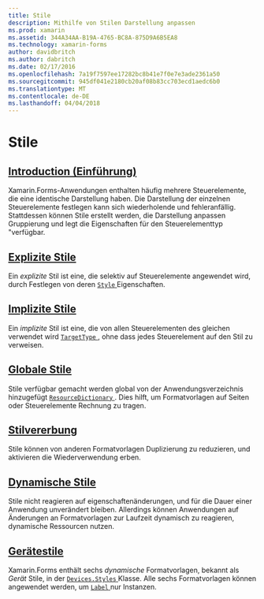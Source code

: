 ```yaml
---
title: Stile
description: Mithilfe von Stilen Darstellung anpassen
ms.prod: xamarin
ms.assetid: 344A34AA-B19A-4765-BC8A-875D9A6B5EA8
ms.technology: xamarin-forms
author: davidbritch
ms.author: dabritch
ms.date: 02/17/2016
ms.openlocfilehash: 7a19f7597ee17282bc8b41e7f0e7e3ade2361a50
ms.sourcegitcommit: 945df041e2180cb20af08b83cc703ecd1aedc6b0
ms.translationtype: MT
ms.contentlocale: de-DE
ms.lasthandoff: 04/04/2018
---
```

# <a name="styles"></a>Stile

## <a name="introductionintroductionmd"></a>[Introduction (Einführung)](introduction.md)

Xamarin.Forms-Anwendungen enthalten häufig mehrere Steuerelemente, die eine identische Darstellung haben. Die Darstellung der einzelnen Steuerelemente festlegen kann sich wiederholende und fehleranfällig. Stattdessen können Stile erstellt werden, die Darstellung anpassen Gruppierung und legt die Eigenschaften für den Steuerelementtyp "verfügbar.

## <a name="explicit-stylesexplicitmd"></a>[Explizite Stile](explicit.md)

Ein *explizite* Stil ist eine, die selektiv auf Steuerelemente angewendet wird, durch Festlegen von deren [ `Style` ](https://developer.xamarin.com/api/property/Xamarin.Forms.VisualElement.Style/) Eigenschaften.

## <a name="implicit-stylesimplicitmd"></a>[Implizite Stile](implicit.md)

Ein *implizite* Stil ist eine, die von allen Steuerelementen des gleichen verwendet wird [ `TargetType` ](https://developer.xamarin.com/api/property/Xamarin.Forms.Style.TargetType/), ohne dass jedes Steuerelement auf den Stil zu verweisen.

## <a name="global-stylesapplicationmd"></a>[Globale Stile](application.md)

Stile verfügbar gemacht werden global von der Anwendungsverzeichnis hinzugefügt [ `ResourceDictionary` ](https://developer.xamarin.com/api/type/Xamarin.Forms.ResourceDictionary/). Dies hilft, um Formatvorlagen auf Seiten oder Steuerelemente Rechnung zu tragen.

## <a name="style-inheritanceinheritancemd"></a>[Stilvererbung](inheritance.md)

Stile können von anderen Formatvorlagen Duplizierung zu reduzieren, und aktivieren die Wiederverwendung erben.

## <a name="dynamic-stylesdynamicmd"></a>[Dynamische Stile](dynamic.md)

Stile nicht reagieren auf eigenschaftenänderungen, und für die Dauer einer Anwendung unverändert bleiben. Allerdings können Anwendungen auf Änderungen an Formatvorlagen zur Laufzeit dynamisch zu reagieren, dynamische Ressourcen nutzen.

## <a name="device-stylesdevicemd"></a>[Gerätestile](device.md)

Xamarin.Forms enthält sechs *dynamische* Formatvorlagen, bekannt als *Gerät* Stile, in der [ `Devices.Styles` ](https://developer.xamarin.com/api/type/Xamarin.Forms.Device+Styles/) Klasse. Alle sechs Formatvorlagen können angewendet werden, um [ `Label` ](https://developer.xamarin.com/api/type/Xamarin.Forms.Label/) nur Instanzen.
